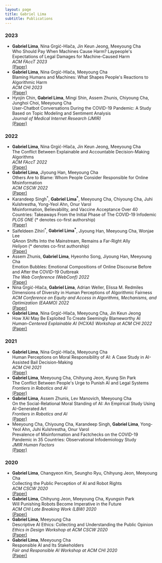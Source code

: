 ```yaml
---
layout: page
title: Gabriel Lima
subtitle: Publications
---
```


### 2023

- **Gabriel  Lima**, Nina Grgić-Hlača, Jin Keun Jeong, Meeyoung Cha
	\
	Who Should Pay When Machines Cause Harm? Laypeople's Expectations of Legal Damages for Machine-Caused Harm
	\
	*ACM FAccT 2023*
	\
	[(Paper)](https://dl.acm.org/doi/10.1145/3593013.3593992)
- **Gabriel  Lima**, Nina Grgić-Hlača, Meeyoung Cha
	\
	Blaming Humans and Machines: What Shapes People's Reactions to Algorithmic Harm
	\
	*ACM CHI 2023*
	\
	[(Paper)](https://doi.org/10.1145/3544548.3580953)
- Hyojin Chin, **Gabriel Lima**, Mingi Shin, Assem Zhunis, Chiyoung Cha, Junghoi Choi, Meeyoung Cha
	\
	User-Chatbot Conversations During the COVID-19 Pandemic: A Study Based on Topic Modeling and Sentiment Analysis
	\
	*Journal of Medical Internet Research (JMIR)* 
	\
	[(Paper)](http://dx.doi.org/10.2196/40922)

### 2022

- **Gabriel  Lima**, Nina Grgić-Hlača, Jin Keun Jeong, Meeyoung Cha
	\
	The Conflict Between Explainable and Accountable Decision-Making Algorithms
	\
	*ACM FAccT 2022*
	\
	[(Paper)](https://doi.org/10.1145/3531146.3534628)
- **Gabriel  Lima**, Jiyoung Han, Meeyoung Cha
	\
	Others Are to Blame: Whom People Consider Responsible for Online Misinformation
	\
	*ACM CSCW 2022*
	\
	[(Paper)](https://doi.org/10.1145/3512953)
- Karandeep Singh<sup>\*</sup>, **Gabriel Lima<sup>\*</sup>**, Meeyoung Cha, Chiyoung Cha, Juhi Kulshrestha, Yong-Yeol Ahn, Onur Varol
	\
	Misinformation, Believability, and Vaccine Acceptance Over 40 Countries: Takeaways From the Initial Phase of The COVID-19 Infodemic 
	\
	*PLOS ONE* (* denotes co-first authorship)
	\
	[(Paper)](https://doi.org/10.1371/journal.pone.0263381)
- Saifeldeen Zihiri<sup>\*</sup>, **Gabriel Lima<sup>\*</sup>**, Jiyoung Han, Meeyoung Cha, Wonjae Lee
	\
	QAnon Shifts Into the Mainstream, Remains a Far-Right Ally 
	\
	*Heliyon* (* denotes co-first authorship)
	\
	[(Paper)](https://doi.org/10.1016/j.heliyon.2022.e08764)
- Assem Zhunis, **Gabriel  Lima**, Hyeonho Song, Jiyoung Han, Meeyoung Cha
	\
	Emotion Bubbles: Emotional Compositions of Online Discourse Before and After the COVID-19 Outbreak 
	\
	*The Web Conference (WebConf) 2022*
	\
	[(Paper)](https://doi.org/10.1145/3485447.3512132)
- Nina Grgić-Hlača, **Gabriel  Lima**, Adrian Weller, Elissa M. Redmiles 
	\
	Dimensions of Diversity in Human Perceptions of Algorithmic Fairness 
	\
	*ACM Conference on Equity and Access in Algorithms, Mechanisms, and Optimization (EAAMO) 2022*
	\
	[(Paper)](https://eaamo.org/papers/grgic-hlaca-22.pdf)
- **Gabriel Lima**, Nina Grgić-Hlača, Meeyoung Cha, Jin Keun Jeong 
	\
	How XAI May Be Exploited To Create Seemingly Blameworthy AI 
	\
	*Human-Centered Explainable AI (HCXAI) Workshop at ACM CHI 2022* 
	\
	[(Paper)](https://www.dropbox.com/s/a6gddiuezuz0ui1/HCXAI2022_paper_08.pdf?dl=0)

### 2021

- **Gabriel  Lima**, Nina Grgić-Hlača, Meeyoung Cha
	\
	Human Perceptions on Moral Responsibility of AI: A Case Study in AI-Assisted Bail Decision-Making 
	\
	*ACM CHI 2021*
	\
	[(Paper)](https://doi.org/10.1145/3411764.3445260)
- **Gabriel Lima**, Meeyoung Cha, Chihyung Jeon, Kyung Sin Park 
	\
	The Conflict Between People's Urge to Punish AI and Legal Systems 
	\
	*Frontiers in Robotics and AI* 
	\
	[(Paper)](https://doi.org/10.3389/frobt.2021.756242)
- **Gabriel Lima**, Assem Zhunis, Lev Manovich, Meeyoung Cha
	\
	On the Social-Relational Moral Standing of AI: An Empirical Study Using AI-Generated Art 
	\
	*Frontiers in Robotics and AI*
	\
	[(Paper)](https://doi.org/10.3389/frobt.2021.719944)
- Meeyoung Cha, Chiyoung Cha, Karandeep Singh, **Gabriel Lima**, Yong-Yeol Ahn, Juhi Kulshrestha, Onur Varol 
	\
	Prevalence of Misinformation and Factchecks on the COVID-19 Pandemic in 35 Countries: Observational Infodemiology Study 
	\
	*JMIR Human Factors*
	\
	[(Paper)](https://doi.org/10.2196/23279)

### 2020

- **Gabriel  Lima**, Changyeon Kim, Seungho Ryu, Chihyung Jeon, Meeyoung Cha
	\
	Collecting the Public Perception of AI and Robot Rights 
	\
	*ACM CSCW 2020*
	\
	[(Paper)](https://doi.org/10.1145/3415206)
- **Gabriel  Lima**, Chihyung Jeon, Meeyoung Cha, Kyungsin Park 
	\
	Will Punishing Robots Become Imperative in the Future 
	\
	*ACM CHI Late Breaking Work (LBW) 2020*
	\
	[(Paper)](https://doi.org/10.1145/3334480.3383006)
- **Gabriel Lima**, Meeyoung Cha
	\
	Descriptive AI Ethics: Collecting and Understanding the Public Opinion 
	\
	*Ethics in Design Workshop at ACM CSCW 2020*
	\
	[(Paper)](https://arxiv.org/abs/2101.05957)
- **Gabriel Lima**, Meeyoung Cha
	\
	Responsible AI and Its Stakeholders 
	\
	*Fair and Responsible AI Workshop at ACM CHI 2020* 
	\
	[(Paper)](https://arxiv.org/abs/2004.11434)

<!-- ### 2019

- **Gabriel  Lima**, Sungkyu Park, Meeyoung Cha
	\
	Robots for Class President: Children’s Positions Toward AI Robot Rights 
	\
	*Proceedings of the Korea Computer Congress (KCC).* 2019. -->
<!-- - **Gabriel Lima**, JinYeong Bak. Speech Emotion Classification using Raw Audio Input and Transcriptions. *Proceedings of the 2018 International Conference on Signal Processing and Machine Learning.* 2018.
	[(Paper)](https://doi.org/10.1145/3297067.3297089) -->